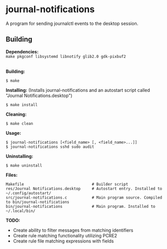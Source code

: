 # journal-notifications
A program for sending journalctl events to the desktop session.

## Building<br>
**Dependencies:**<br>
`make pkgconf libsystemd libnotify glib2.0 gdk-pixbuf2`<br>
<br>

**Building:**
```
$ make
```

**Installing:** (Installs journal-notifications and an autostart script called "Journal Notifications.desktop")
```
$ make install
```

**Cleaning:**
```
$ make clean
```

**Usage:**
```
$ journal-notifications [<field_name> [, <field_name>...]]
$ journal-notifications sshd sudo audit
```


**Uninstalling:**
```
$ make uninstall
```

**Files:**
```
Makefile                              # Builder script
res/Journal Notifications.desktop     # Autostart entry. Installed to ~/.config/autostart/
src/journal-notifications.c           # Main program source. Compiled to bin/journal-notifications
bin/journal-notifications             # Main program. Installed to ~/.local/bin/
```

**TODO:**<br>
- Create ability to filter messages from matching identifiers
- Create rule matching functionality utilizing PCRE2
- Create rule file matching expressions with fields

